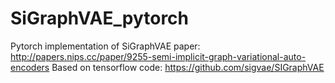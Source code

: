 # SiGraphVAE_pytorch
Pytorch implementation of SiGraphVAE
paper: http://papers.nips.cc/paper/9255-semi-implicit-graph-variational-auto-encoders
Based on tensorflow code: https://github.com/sigvae/SIGraphVAE

